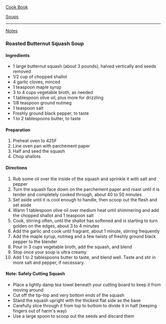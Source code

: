 [Cook Book](https://github.com/vmsmith/CookBook/blob/master/README.md)  

[Soups](https://github.com/vmsmith/CookBook/blob/master/soups.md)  

-----  

[Notes](https://github.com/vmsmith/CookBook/blob/master/notes.md)  

### Roasted Butternut Squash Soup  

#### Ingredients  

* 1 large butternut squash (about 3 pounds), halved vertically and seeds removed  
* 1/2 cup of chopped shallot   
* 4 garlic cloves, minced  
* 1 teaspoon maple syrup  
* 3 to 4 cups vegetable broth, as needed  
* 1 tablespoon olive oil, plus more for drizzling  
* 1/8 teaspoon ground nutmeg  
* 1 teaspoon salt  
* Freshly ground black pepper, to taste  
* 1 to 2 tablespoons butter, to taste  

#### Preparation  

1. Preheat oven to 425F  
2. Line oven pan with parchement paper  
3. Half and seed the squash  
4. Chop shallots  

#### Directions  

1. Rub some oil over the inside of the squash and sprinkle it with salt and pepper  
2. Turn the squash face down on the parchement paper and roast until it is tender and completely cooked through, about 40 to 50 minutes  
3. Set aside until it is cool enough to handle, then scoop out the flesh and set aside    
4. Warm 1 tablespoon olive oil over medium heat until shimmering and add the chopped shallot and 1 teaspoon salt   
5. Cook, stirring often, until the shallot has softened and is starting to turn golden on the edges, about 3 to 4 minutes   
6. Add the garlic and cook until fragrant, about 1 minute, stirring frequently   
7. Add the maple syrup, nutmeg and a few twists of freshly ground black pepper to the blender   
8. Pour in 3 cups vegetable broth, add the squash, and blend  
9. Stop once your soup is ultra creamy  
10. Add 1 to 2 tablespoons butter to taste, and blend well. Taste and stir in more salt and pepper, if necessary.

#### Note: Safely Cutting Squash   
* Place a lightly damp tea towel beneath your cutting board to keep it from moving around
* Cut off the tip-top and very bottom ends of the squash   
* Stand the squash upright with the thickest flat side as the base   
* Carefully slice through it from top to bottom to divide it in half (keeping fingers out of harm's way)   
* Use a large spoon to scoop out the seeds and discard them  
